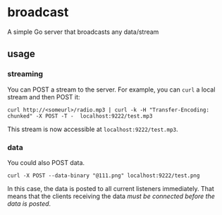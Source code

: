 # broadcast

A simple Go server that broadcasts any data/stream

## usage

### streaming

You can POST a stream to the server. For example, you can `curl` a local stream and then POST it:

```
curl http://<someurl>/radio.mp3 | curl -k -H "Transfer-Encoding: chunked" -X POST -T -  localhost:9222/test.mp3
```

This stream is now accessible at `localhost:9222/test.mp3`.

### data

You could also POST data. 

```
curl -X POST --data-binary "@111.png" localhost:9222/test.png
```

In this case, the data is posted to all current listeners immediately. That means that the clients receiving the data *must be connected before the data is posted*.